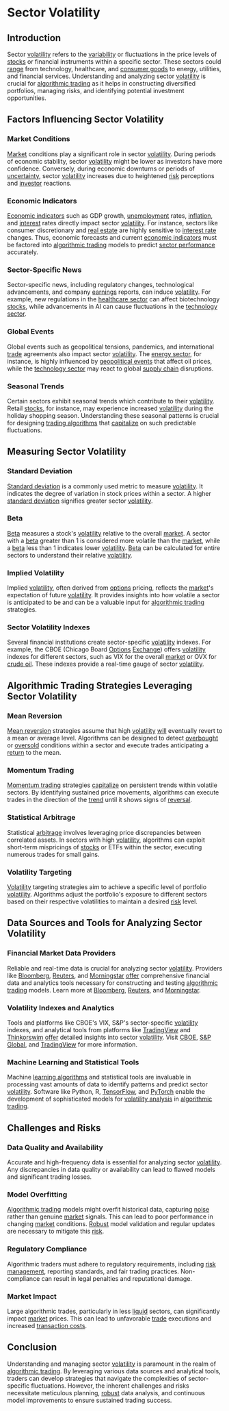 # Sector Volatility

## Introduction
Sector [volatility](../v/volatility.md) refers to the [variability](../v/variability.md) or fluctuations in the price levels of [stocks](../s/stock.md) or financial instruments within a specific sector. These sectors could [range](../r/range.md) from technology, healthcare, and [consumer goods](../c/consumer_goods.md) to energy, utilities, and financial services. Understanding and analyzing sector [volatility](../v/volatility.md) is crucial for [algorithmic trading](../a/algorithmic_trading.md) as it helps in constructing diversified portfolios, managing risks, and identifying potential investment opportunities.

## Factors Influencing Sector Volatility

### Market Conditions
[Market](../m/market.md) conditions play a significant role in sector [volatility](../v/volatility.md). During periods of economic stability, sector [volatility](../v/volatility.md) might be lower as investors have more confidence. Conversely, during economic downturns or periods of [uncertainty](../u/uncertainty_in_trading.md), sector [volatility](../v/volatility.md) increases due to heightened [risk](../r/risk.md) perceptions and [investor](../i/investor.md) reactions.

### Economic Indicators
[Economic indicators](../e/economic_indicators.md) such as GDP growth, [unemployment](../u/unemployment.md) rates, [inflation](../i/inflation.md), and [interest](../i/interest.md) rates directly impact sector [volatility](../v/volatility.md). For instance, sectors like consumer discretionary and [real estate](../r/real_estate.md) are highly sensitive to [interest rate](../i/interest_rate.md) changes. Thus, economic forecasts and current [economic indicators](../e/economic_indicators.md) must be factored into [algorithmic trading](../a/algorithmic_trading.md) models to predict [sector performance](../s/sector_performance.md) accurately.

### Sector-Specific News
Sector-specific news, including regulatory changes, technological advancements, and company [earnings](../e/earnings.md) reports, can induce [volatility](../v/volatility.md). For example, new regulations in the [healthcare sector](../h/healthcare_sector.md) can affect biotechnology [stocks](../s/stock.md), while advancements in AI can cause fluctuations in the [technology sector](../t/technology_sector.md).

### Global Events
Global events such as geopolitical tensions, pandemics, and international [trade](../t/trade.md) agreements also impact sector [volatility](../v/volatility.md). The [energy sector](../e/energy_sector.md), for instance, is highly influenced by [geopolitical events](../g/geopolitical_events.md) that affect oil prices, while the [technology sector](../t/technology_sector.md) may react to global [supply chain](../s/supply_chain.md) disruptions.

### Seasonal Trends
Certain sectors exhibit seasonal trends which contribute to their [volatility](../v/volatility.md). Retail [stocks](../s/stock.md), for instance, may experience increased [volatility](../v/volatility.md) during the holiday shopping season. Understanding these seasonal patterns is crucial for designing [trading algorithms](../t/trading_algorithms.md) that [capitalize](../c/capitalize.md) on such predictable fluctuations.

## Measuring Sector Volatility

### Standard Deviation
[Standard deviation](../s/standard_deviation.md) is a commonly used metric to measure [volatility](../v/volatility.md). It indicates the degree of variation in stock prices within a sector. A higher [standard deviation](../s/standard_deviation.md) signifies greater sector [volatility](../v/volatility.md).

### Beta
[Beta](../b/beta.md) measures a stock's [volatility](../v/volatility.md) relative to the overall [market](../m/market.md). A sector with a [beta](../b/beta.md) greater than 1 is considered more volatile than the [market](../m/market.md), while a [beta](../b/beta.md) less than 1 indicates lower [volatility](../v/volatility.md). [Beta](../b/beta.md) can be calculated for entire sectors to understand their relative [volatility](../v/volatility.md).

### Implied Volatility
Implied [volatility](../v/volatility.md), often derived from [options](../o/options.md) pricing, reflects the [market](../m/market.md)'s expectation of future [volatility](../v/volatility.md). It provides insights into how volatile a sector is anticipated to be and can be a valuable input for [algorithmic trading](../a/algorithmic_trading.md) strategies.

### Sector Volatility Indexes
Several financial institutions create sector-specific [volatility](../v/volatility.md) indexes. For example, the CBOE (Chicago Board [Options](../o/options.md) [Exchange](../e/exchange.md)) offers [volatility](../v/volatility.md) indexes for different sectors, such as VIX for the overall [market](../m/market.md) or OVX for [crude oil](../c/crude_oil.md). These indexes provide a real-time gauge of sector [volatility](../v/volatility.md).

## Algorithmic Trading Strategies Leveraging Sector Volatility

### Mean Reversion
[Mean reversion](../m/mean_reversion.md) strategies assume that high [volatility](../v/volatility.md) [will](../w/will.md) eventually revert to a mean or average level. Algorithms can be designed to detect [overbought](../o/overbought.md) or [oversold](../o/oversold.md) conditions within a sector and execute trades anticipating a [return](../r/return.md) to the mean.

### Momentum Trading
[Momentum trading](../m/momentum_trading.md) strategies [capitalize](../c/capitalize.md) on persistent trends within volatile sectors. By identifying sustained price movements, algorithms can execute trades in the direction of the [trend](../t/trend.md) until it shows signs of [reversal](../r/reversal.md).

### Statistical Arbitrage
Statistical [arbitrage](../a/arbitrage.md) involves leveraging price discrepancies between correlated assets. In sectors with high [volatility](../v/volatility.md), algorithms can exploit short-term mispricings of [stocks](../s/stock.md) or ETFs within the sector, executing numerous trades for small gains.

### Volatility Targeting
[Volatility](../v/volatility.md) targeting strategies aim to achieve a specific level of portfolio [volatility](../v/volatility.md). Algorithms adjust the portfolio's exposure to different sectors based on their respective volatilities to maintain a desired [risk](../r/risk.md) level.

## Data Sources and Tools for Analyzing Sector Volatility

### Financial Market Data Providers
Reliable and real-time data is crucial for analyzing sector [volatility](../v/volatility.md). Providers like [Bloomberg](../b/bloomberg.md), [Reuters](../r/reuters.md), and [Morningstar](../m/morningstar.md) [offer](../o/offer.md) comprehensive financial data and analytics tools necessary for constructing and testing [algorithmic trading](../a/algorithmic_trading.md) models. Learn more at [Bloomberg](https://www.bloomberg.com/), [Reuters](https://www.reuters.com/), and [Morningstar](https://www.morningstar.com/).

### Volatility Indexes and Analytics
Tools and platforms like CBOE's VIX, S&P's sector-specific [volatility](../v/volatility.md) indexes, and analytical tools from platforms like [TradingView](../t/tradingview.md) and [Thinkorswim](../t/thinkorswim.md) [offer](../o/offer.md) detailed insights into sector [volatility](../v/volatility.md). Visit [CBOE](https://www.cboe.com/), [S&P Global](https://www.spglobal.com/), and [TradingView](https://www.tradingview.com/) for more information.

### Machine Learning and Statistical Tools
Machine [learning algorithms](../l/learning_algorithms_in_trading.md) and statistical tools are invaluable in processing vast amounts of data to identify patterns and predict sector [volatility](../v/volatility.md). Software like Python, R, [TensorFlow](../t/tensorflow.md), and [PyTorch](../p/pytorch.md) enable the development of sophisticated models for [volatility analysis](../v/volatility_analysis.md) in [algorithmic trading](../a/algorithmic_trading.md).

## Challenges and Risks

### Data Quality and Availability
Accurate and high-frequency data is essential for analyzing sector [volatility](../v/volatility.md). Any discrepancies in data quality or availability can lead to flawed models and significant trading losses.

### Model Overfitting
[Algorithmic trading](../a/algorithmic_trading.md) models might overfit historical data, capturing [noise](../n/noise.md) rather than genuine [market](../m/market.md) signals. This can lead to poor performance in changing [market](../m/market.md) conditions. [Robust](../r/robust.md) model validation and regular updates are necessary to mitigate this [risk](../r/risk.md).

### Regulatory Compliance
Algorithmic traders must adhere to regulatory requirements, including [risk management](../r/risk_management.md), reporting standards, and fair trading practices. Non-compliance can result in legal penalties and reputational damage.

### Market Impact
Large algorithmic trades, particularly in less [liquid](../l/liquid.md) sectors, can significantly impact [market](../m/market.md) prices. This can lead to unfavorable [trade](../t/trade.md) executions and increased [transaction costs](../t/transaction_costs.md).

## Conclusion
Understanding and managing sector [volatility](../v/volatility.md) is paramount in the realm of [algorithmic trading](../a/algorithmic_trading.md). By leveraging various data sources and analytical tools, traders can develop strategies that navigate the complexities of sector-specific fluctuations. However, the inherent challenges and risks necessitate meticulous planning, [robust](../r/robust.md) data analysis, and continuous model improvements to ensure sustained trading success.
